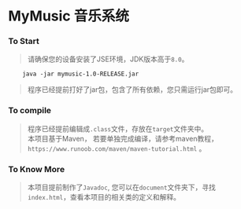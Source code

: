 # MyMusic 音乐系统

### To Start

> 请确保您的设备安装了JSE环境，JDK版本高于`8.0`。
```
    java -jar mymusic-1.0-RELEASE.jar
```
> 程序已经提前打好了jar包，包含了所有依赖，您只需运行jar包即可。

### To compile
> 程序已经提前编辑成`.class`文件，存放在`target`文件夹中。  
> 本项目基于Maven， 若要单独完成编译，请参考maven教程，`https://www.runoob.com/maven/maven-tutorial.html` 。

### To Know More
> 本项目提前制作了`Javadoc`, 您可以在`document`文件夹下，寻找`index.html`，查看本项目的相关类的定义和解释。
